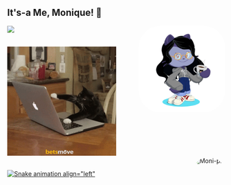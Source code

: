 ## It's-a Me, Monique! 🍄

<div align="left">
    <a href="https://github.com/Eufrazine">
    <img width="50%" src="https://github-readme-stats.vercel.app/api?username=Eufrazine&show_icons=true&theme=discord_old_blurple&include_all_commits=true&count_private=true"/>
    <img align="right" alt="Moni-pic" height="200px" style="border-radius:50px;" src="https://github.com/Eufrazine/Eufrazine/blob/main/octocat-1673036007584.png"> 
</div>

##

<div align="left">
    <a href="https://github.com/Eufrazine">
    <img width="50%" src="https://github.com/Eufrazine/Eufrazine/blob/main/work-working.gif"/> 
    <img align="right" alt="Moni-pic" height="200px" style="border-radius:50px;" src="https://tenor.com/buw10.gif"> 
</div>


##   
 
![Snake animation align="left"](https://github.com/Eufrazine/Monique!/blob/output/github-contribution-grid-snake.svg)

